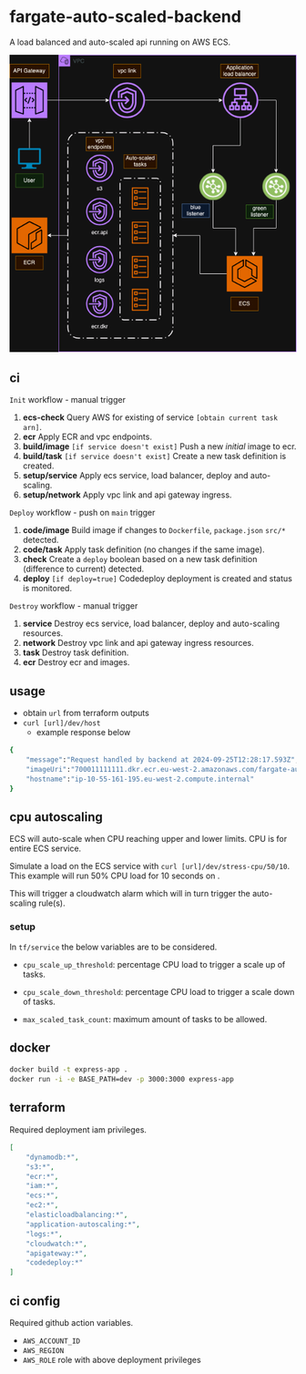 # fargate-auto-scaled-backend

A load balanced and auto-scaled api running on AWS ECS.

![Infrastructure](docs/infra.drawio.png)

## ci

`Init` workflow - manual trigger

1. **ecs-check** Query AWS for existing of service `[obtain current task arn]`.
2. **ecr** Apply ECR and vpc endpoints.
3. **build/image** `[if service doesn't exist]` Push a new *initial* image to ecr.
4. **build/task** `[if service doesn't exist]` Create a new task definition is created.
5. **setup/service** Apply ecs service, load balancer, deploy and auto-scaling.
6. **setup/network** Apply vpc link and api gateway ingress.

`Deploy` workflow - push on `main` trigger

1. **code/image** Build image if changes to `Dockerfile`, `package.json` `src/*` detected.
2. **code/task** Apply task definition (no changes if the same image).
3. **check** Create a `deploy` boolean based on a new task definition (difference to current) detected.
4. **deploy** `[if deploy=true]` Codedeploy deployment is created and status is monitored.

`Destroy` workflow - manual trigger

1. **service** Destroy ecs service, load balancer, deploy and auto-scaling resources.
2. **network** Destroy vpc link and api gateway ingress resources.
3. **task** Destroy task definition.
4. **ecr** Destroy ecr and images.

## usage

- obtain `url` from terraform outputs
- `curl [url]/dev/host`
  - example response below
  
```sh
{
    "message":"Request handled by backend at 2024-09-25T12:28:17.593Z",
    "imageUri":"700011111111.dkr.ecr.eu-west-2.amazonaws.com/fargate-auto-scaled-backend@sha256:78dfc01946306dd6afea2b47b56e196788501bfa93c1b2ee1e90a54e72b56938",
    "hostname":"ip-10-55-161-195.eu-west-2.compute.internal"
}
```

## cpu autoscaling

ECS will auto-scale when CPU reaching upper and lower limits. CPU is for entire ECS service.

Simulate a load on the ECS service with `curl [url]/dev/stress-cpu/50/10`. This example will run 50% CPU load for 10 seconds on .

This will trigger a cloudwatch alarm which will in turn trigger the auto-scaling rule(s).

### setup 

In `tf/service` the below variables are to be considered.

- `cpu_scale_up_threshold`: percentage CPU load to trigger a scale up of tasks.

- `cpu_scale_down_threshold`: percentage CPU load to trigger a scale down of tasks.

- `max_scaled_task_count`: maximum amount of tasks to be allowed.

## docker

```sh
docker build -t express-app .
docker run -i -e BASE_PATH=dev -p 3000:3000 express-app
```

## terraform

Required deployment iam privileges.

```json
[
    "dynamodb:*", 
    "s3:*", 
    "ecr:*", 
    "iam:*", 
    "ecs:*",
    "ec2:*", 
    "elasticloadbalancing:*",
    "application-autoscaling:*",
    "logs:*",
    "cloudwatch:*",
    "apigateway:*",
    "codedeploy:*"
]
```

## ci config

Required github action variables.
- `AWS_ACCOUNT_ID`
- `AWS_REGION`
- `AWS_ROLE` role with above deployment privileges
